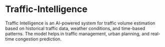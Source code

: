 # Traffic-Intelligence
Traffic Intelligence is an AI-powered system for traffic volume estimation based on historical traffic data, weather conditions, and time-based patterns. The model helps in traffic management, urban planning, and real-time congestion prediction.
